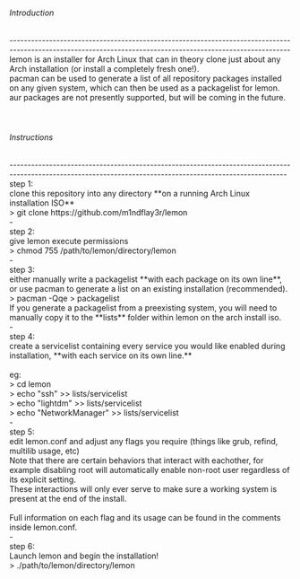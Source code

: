 <h6>Introduction</h6>
------------------------------------------------------------------------------------------------------------------------------------------------------------<br/>
lemon is an installer for Arch Linux that can in theory clone just about any Arch installation (or install a completely fresh one!).<br/>
pacman can be used to generate a list of all repository packages installed on any given system, which can then be used as a packagelist for lemon.<br/>
aur packages are not presently supported, but will be coming in the future.<br/>
<br/>
<br/>
<h6>Instructions</h6>
-----------------------------------------------------------------------------------------------------------------------------------------------------------<br/>
step 1:<br/> clone this repository into any directory **on a running Arch Linux installation ISO** <br/>
>    git clone https://github.com/m1ndflay3r/lemon
<br/>
-
<br/>
step 2:<br/> give lemon execute permissions <br/>
>    chmod 755 /path/to/lemon/directory/lemon
<br/>
-
<br/>
step 3:<br/> either manually write a packagelist **with each package on its own line**, or use pacman to generate a list on an existing installation (recommended). <br/>
>    pacman -Qqe > packagelist
<br/>
If you generate a packagelist from a preexisting system, you will need to manually copy it to the **lists** folder within lemon on the arch install iso. <br/>
-
<br/>
step 4:<br/> create a servicelist containing every service you would like enabled during installation, **with each service on its own line.**<br/>
<br/>
eg:<br/>
>    cd lemon<br/>
>    echo "ssh" >> lists/servicelist<br/>
>    echo "lightdm" >> lists/servicelist<br/>
>    echo "NetworkManager" >> lists/servicelist<br/>
-
<br/>
step 5:<br/> edit lemon.conf and adjust any flags you require (things like grub, refind, multilib usage, etc)<br/>
Note that there are certain behaviors that interact with eachother, for example disabling root will automatically enable non-root user regardless of its explicit setting. <br/>
These interactions will only ever serve to make sure a working system is present at the end of the install.<br/>
<br/>
Full information on each flag and its usage can be found in the comments inside lemon.conf.<br/>
-
<br/>
step 6:<br/> Launch lemon and begin the installation!<br/>
>    ./path/to/lemon/directory/lemon
<br/>


